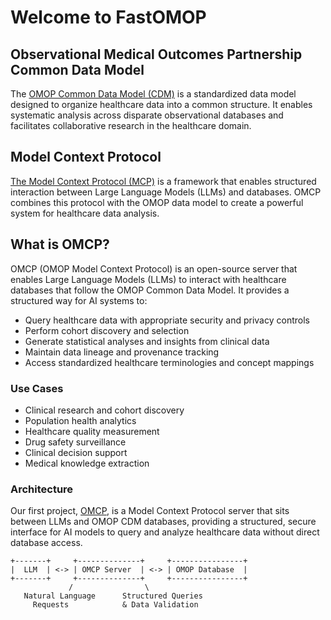 # Welcome to FastOMOP

## Observational Medical Outcomes Partnership Common Data Model

The [OMOP Common Data Model (CDM)](https://www.ohdsi.org/data-standardization/) is a standardized data model designed to organize healthcare data into a common structure. It enables systematic analysis across disparate observational databases and facilitates collaborative research in the healthcare domain.

## Model Context Protocol

[The Model Context Protocol (MCP)](https://modelcontextprotocol.io/) is a framework that enables structured interaction between Large Language Models (LLMs) and databases. OMCP combines this protocol with the OMOP data model to create a powerful system for healthcare data analysis.

## What is OMCP?

OMCP (OMOP Model Context Protocol) is an open-source server that enables Large Language Models (LLMs) to interact with healthcare databases that follow the OMOP Common Data Model. It provides a structured way for AI systems to:

- Query healthcare data with appropriate security and privacy controls
- Perform cohort discovery and selection
- Generate statistical analyses and insights from clinical data
- Maintain data lineage and provenance tracking
- Access standardized healthcare terminologies and concept mappings

### Use Cases

- Clinical research and cohort discovery
- Population health analytics
- Healthcare quality measurement
- Drug safety surveillance
- Clinical decision support
- Medical knowledge extraction

### Architecture

Our first project, [OMCP](https://github.com/fastomop/omcp), is a Model Context Protocol server that sits between LLMs and OMOP CDM databases, providing a structured, secure interface for AI models to query and analyze healthcare data without direct database access.

```
+-------+     +--------------+     +----------------+
|  LLM  | <-> | OMCP Server  | <-> | OMOP Database  |
+-------+     +--------------+     +----------------+
             /                \
   Natural Language      Structured Queries
     Requests            & Data Validation
```
